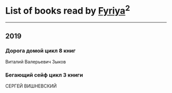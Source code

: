 # List of books read by [Fyriya](https://plus.google.com/u/0/109038786800069495823/)<sup>2</sup>
---

## 2019

### Дорога домой цикл 8 книг
Виталий Валерьевич Зыков


### Бегающий сейф цикл 3 книги
СЕРГЕЙ ВИШНЕВСКИЙ




